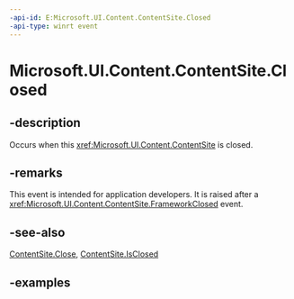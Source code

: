 ```yaml
---
-api-id: E:Microsoft.UI.Content.ContentSite.Closed
-api-type: winrt event
---
```


# Microsoft.UI.Content.ContentSite.Closed

<!--
public event Microsoft.UI.ClosableNotifierHandler Closed;
-->

## -description

Occurs when this <xref:Microsoft.UI.Content.ContentSite> is closed.

## -remarks

This event is intended for application developers. It is raised after a <xref:Microsoft.UI.Content.ContentSite.FrameworkClosed> event.

## -see-also

[ContentSite.Close](contentsite_close_811482585.md), [ContentSite.IsClosed](contentsite_isclosed.md)

## -examples
